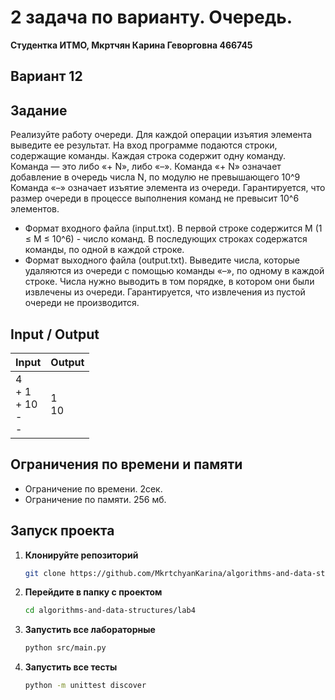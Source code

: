 # 2 задача по варианту. Очередь.
**Студентка ИТМО,  Мкртчян Карина Геворговна  466745**  

## Вариант 12

## Задание 
Реализуйте работу очереди. Для каждой операции изъятия элемента выведите
ее результат.
На вход программе подаются строки, содержащие команды. Каждая строка
содержит одну команду. Команда — это либо «+ N», либо «–». Команда «+
N» означает добавление в очередь числа N, по модулю не превышающего 10^9
Команда «–» означает изъятие элемента из очереди. Гарантируется, что размер
очереди в процессе выполнения команд не превысит 10^6
элементов.
- Формат входного файла (input.txt). В первой строке содержится M (1 ≤
M ≤ 10^6) - число команд. В последующих строках содержатся команды, по
одной в каждой строке.
- Формат выходного файла (output.txt). Выведите числа, которые удаляются из очереди с помощью команды «–»,
по одному в каждой строке. Числа
нужно выводить в том порядке, в котором они были извлечены из очереди.
Гарантируется, что извлечения из пустой очереди не производится.

## Input / Output 

| Input                                 | Output     |
|---------------------------------------|------------|
| 4 <br/> + 1 <br/> + 10 <br/> -<br/> - | 1 <br/> 10 |


## Ограничения по времени и памяти

- Ограничение по времени. 2сек.
- Ограничение по памяти. 256 мб.


## Запуск проекта
1. **Клонируйте репозиторий**
   ```bash
   git clone https://github.com/MkrtchyanKarina/algorithms-and-data-structures.git
   ```
2. **Перейдите в папку с проектом**
   ```bash
   cd algorithms-and-data-structures/lab4
   ```
3. **Запустить все лабораторные**
    ```bash
   python src/main.py
   ```
4. **Запустить все тесты**
    ```bash
   python -m unittest discover
   ```